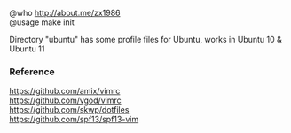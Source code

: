 @who http://about.me/zx1986   
@usage make init   

Directory "ubuntu" has some profile files for Ubuntu, works in Ubuntu 10 & Ubuntu 11

### Reference

https://github.com/amix/vimrc   
https://github.com/vgod/vimrc   
https://github.com/skwp/dotfiles   
https://github.com/spf13/spf13-vim   
